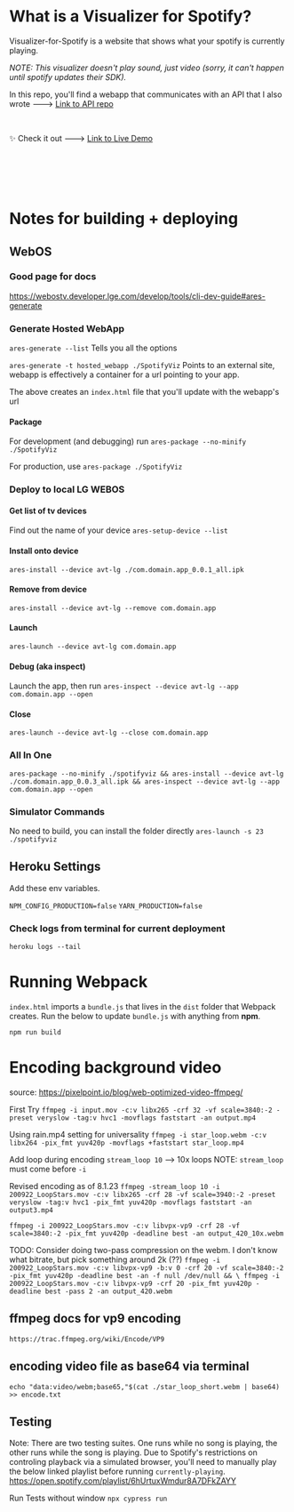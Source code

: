 # What is a Visualizer for Spotify?

Visualizer-for-Spotify is a website that shows what your spotify is currently playing.

_NOTE: This visualizer doesn't play sound, just video (sorry, it can't happen until spotify updates their SDK)._

In this repo, you'll find a webapp that communicates with an API that I also wrote ---> [Link to API repo](https://github.com/vantassell/spotify-visualizer-api)

<br>

✨ Check it out ---> [Link to Live Demo](https://vantassell.github.io/visualizer-for-spotify-webapp)

<br>

<br><br>

# Notes for building + deploying

## WebOS

### Good page for docs

https://webostv.developer.lge.com/develop/tools/cli-dev-guide#ares-generate

### Generate Hosted WebApp

`ares-generate --list`
Tells you all the options

`ares-generate -t hosted_webapp ./SpotifyViz`
Points to an external site, webapp is effectively a container for a url pointing to your app.

The above creates an `index.html` file that you'll update with the webapp's url

#### Package

For development (and debugging) run `ares-package --no-minify ./SpotifyViz`

For production, use `ares-package ./SpotifyViz`

### Deploy to local LG WEBOS

#### Get list of tv devices

Find out the name of your device
`ares-setup-device --list`

#### Install onto device

`ares-install --device avt-lg ./com.domain.app_0.0.1_all.ipk`

#### Remove from device

`ares-install --device avt-lg --remove com.domain.app`

#### Launch

`ares-launch --device avt-lg com.domain.app`

#### Debug (aka inspect)

Launch the app, then run `ares-inspect --device avt-lg --app com.domain.app --open`

#### Close

`ares-launch --device avt-lg --close com.domain.app`

### All In One

`ares-package --no-minify ./spotifyviz && ares-install --device avt-lg ./com.domain.app_0.0.3_all.ipk && ares-inspect --device avt-lg --app com.domain.app --open`

### Simulator Commands

No need to build, you can install the folder directly
`ares-launch -s 23 ./spotifyviz`

## Heroku Settings

Add these env variables.

`NPM_CONFIG_PRODUCTION=false`
`YARN_PRODUCTION=false`

### Check logs from terminal for current deployment

`heroku logs --tail`

# Running Webpack

`index.html` imports a `bundle.js` that lives in the `dist` folder that Webpack creates. Run the below to update `bundle.js` with anything from **npm**.

`npm run build`

# Encoding background video

source: https://pixelpoint.io/blog/web-optimized-video-ffmpeg/

First Try
`ffmpeg -i input.mov -c:v libx265 -crf 32 -vf scale=3840:-2 -preset veryslow -tag:v hvc1 -movflags faststart -an output.mp4`

Using rain.mp4 setting for universality
`ffmpeg -i star_loop.webm -c:v libx264 -pix_fmt yuv420p -movflags +faststart star_loop.mp4`

Add loop during encoding
`stream_loop 10` --> 10x loops
NOTE: `stream_loop` must come before `-i`

Revised encoding as of 8.1.23
`ffmpeg -stream_loop 10 -i 200922_LoopStars.mov -c:v libx265 -crf 28 -vf scale=3940:-2 -preset veryslow -tag:v hvc1 -pix_fmt yuv420p -movflags faststart -an output3.mp4`

`ffmpeg -i 200922_LoopStars.mov -c:v libvpx-vp9 -crf 28 -vf scale=3840:-2 -pix_fmt yuv420p -deadline best -an output_420_10x.webm`

TODO: Consider doing two-pass compression on the webm. I don't know what bitrate, but pick something around 2k (??)
`ffmpeg -i 200922_LoopStars.mov -c:v libvpx-vp9 -b:v 0 -crf 20 -vf scale=3840:-2 -pix_fmt yuv420p -deadline best -an -f null /dev/null && \ ffmpeg -i 200922_LoopStars.mov -c:v libvpx-vp9 -crf 20 -pix_fmt yuv420p -deadline best -pass 2 -an output_420.webm`

## ffmpeg docs for vp9 encoding

`https://trac.ffmpeg.org/wiki/Encode/VP9`

## encoding video file as base64 via terminal

`echo "data:video/webm;base65,"$(cat ./star_loop_short.webm | base64) >> encode.txt`

## Testing

Note: There are two testing suites. One runs while no song is playing, the other runs while the song is playing. Due to Spotify's restrictions on controling playback via a simulated browser, you'll need to manually play the below linked playlist before running `currently-playing`.
https://open.spotify.com/playlist/6hUrtuxWmdur8A7DFkZAYY

Run Tests without window
`npx cypress run`
